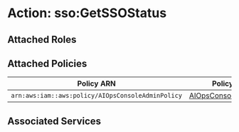 # Action: sso:GetSSOStatus

## Attached Roles

## Attached Policies

| Policy ARN | Policy Name |
|------------|-------------|
| `arn:aws:iam::aws:policy/AIOpsConsoleAdminPolicy` | [AIOpsConsoleAdminPolicy](../policies.md#aiopsconsoleadminpolicy) |

## Associated Services

